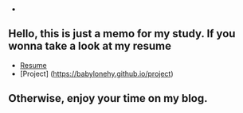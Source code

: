 +
## Hello, this is just a memo for my study. If you wonna take a look at my resume <br>
- [Resume](https://babylonehy.github.io/resume) <br>
- [Project] (https://babylonehy.github.io/project) <br>

## Otherwise, enjoy your time on my blog.
